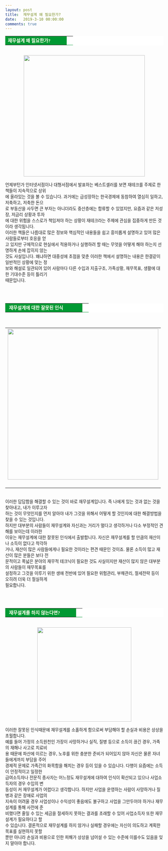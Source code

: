 ```yaml
---
layout: post
title:  재무설계 왜 필요한가?
date:   2019-3-10 00:00:00
comments: true
---
```





<span style="font-size: 10pt;"><div><table width="99%" bgcolor="#ffffff" cellspacing="1" cellpadding="2"><tbody><tr><td width="180" bgcolor="#009933" style-="border-bottom:#009933 1px solid; border-left:#009933 1px solid; border-top:#009933 1px solid; &#13;&#10;border-right:#009933 1px solid"><span style="color: rgb(0, 0, 0); font-family: 맑은 고딕, dotum, verdana; font-size: 11pt;"><strong><span syle="font-size:11pt"><font color="#fffff0">재무설계&nbsp;왜 필요한가?</font></span></strong></span></td><td style="border-width: 0px 0px 1px; border-style: solid; border-color: rgb(255, 255, 255) rgb(255, 255, 255) rgb(0, 153, 51);"><span style="font-size: 11pt;"><font color="#000000">&nbsp;</font></span></td></tr></tbody></table></div></span><font size="3"> </font><div><span style="font-size: 10pt;">﻿</span><br><span style="font-size: 10pt;"><div class="imageblock center" style="text-align: center; clear: both;"><span data-url="https://t1.daumcdn.net/cfile/tistory/133382144C1F27C34F?download" data-lightbox="lightbox"><img width="386" height="307" style="height: auto; cursor: pointer; max-width: 100%;" alt="" src="https://t1.daumcdn.net/cfile/tistory/133382144C1F27C34F" filename="재무설.jpg" filemime="image/jpeg"></span></div>﻿</span><br><span style="font-size: 10pt;">언제부턴가 인터넷서점이나 대형서점에서 발표하는 베스트셀러를 보면 재테크를 주제로 한 책들이 지속적으로 상위<br> 에 올라있는 것을 볼 수 있습니다. 과거에는 급성장하는 한국경제에 동참하여 열심히 일하고, 저축하고, 저축한 돈으<br> 로 부동산을 사두면 큰 부자는 아니더라도 중산층에는 합류할 수 있었지만, 요즘과 같은 저성장, 저금리 상황과 투자<br> 에 대한 위험을 스스로가 책임져야 하는 상황이 재테크라는 주제에 관심을 집중하게 만든 것이라 생각됩니다. <br>이러한 책들은 나름대로 많은 정보와 핵심적인 내용들을 쉽고 흥미롭게 설명하고 있어 많은 사람들로부터 호응을 얻<br> 고 있지만 구체적으로 현실에서 적용하거나 실행하려 할 때는 무엇을 어떻게 해야 하는지 선명하게 손에 잡히지 않는<br> 것도 사실입니다. 왜냐하면 대중성에 초점을 맞춘 이러한 책에서 설명하는 내용은 한결같이 일반적인 상황에 맞는 정<br> 보와 해설로 일관되어 있어 사람마다 다른 수입과 지출구조, 가족상황, 재무목표, 생활에 대한 기대수준 등이 틀리기 <br> 때문입니다.</span><br><span style="font-size: 10pt;">﻿</span><br><span style="font-size: 10pt;">﻿</span><br><span style="font-size: 10pt;">﻿</span></div><div><table width="99%" bgcolor="#ffffff" cellspacing="1" cellpadding="2"><tbody><tr><td width="230" bgcolor="#009933" style-="border-bottom:#009933 1px solid; border-left:#009933 1px solid; border-top:#009933 1px solid; &#13;&#10;border-right:#009933 1px solid"><span style="color: rgb(0, 0, 0); font-family: 맑은 고딕, dotum, verdana; font-size: 11pt;"><strong><span syle="font-size:11pt"><font color="#fffff0">&nbsp;재무설계에 대한 잘못된 인식</font></span></strong></span></td><td style="border-width: 0px 0px 1px; border-style: solid; border-color: rgb(255, 255, 255) rgb(255, 255, 255) rgb(0, 153, 51);"><span style="font-size: 11pt;"><font color="#000000">&nbsp;</font></span></td></tr></tbody></table></div><div><br><div><table width="100%"><tbody><tr><td align="middle"><div class="imageblock center" style="text-align: center; clear: both;"><span data-url="https://t1.daumcdn.net/cfile/tistory/135169104C1F27FB7D?download" data-lightbox="lightbox"><img width="480" height="320" style="height: auto; cursor: pointer; max-width: 100%;" alt="" src="https://t1.daumcdn.net/cfile/tistory/135169104C1F27FB7D" filename="cfile4.uf@135169104C1F27FB7DCE46.jpg" filemime=""></span></div></td></tr><tr><td align="middle">

 

 </td></tr></tbody></table></div><br><span style="font-size: 10pt;">이러한 답답함을 해결할 수 있는 것이 바로 재무설계입니다. 즉 나에게 있는 것과 없는 것을 찾아내고, 내가 이루고자 <br> 하는 것이 무엇인지를 먼저 알아야 내가 그것을 위해서 어떻게 할 것인지에 대한 해결방법을 찾을 수 있는 것입니다. <br>하지만 대부분의 사람들이&nbsp;재무설계와 자신과는 거리가 멀다고 생각하거나 다소 부정적인 견해를 보이는데 이러한 <br> 이유는 재무설계에 대한 잘못된 인식에서 출발합니다. 자신은 재무설계를 할 만큼의 재산이나 소득이 없다고 착각하<br> 거나, 재산이 많은 사람들에게나 필요한 것이라는 편견 때문인 것이죠. 물론 소득이 많고 재산이 많은 분들은 보다 전<br> 문적이고 폭넓은 분야의 재무적 테크닉이 필요한 것도 사실이지만 재산이 많지 않은 대부분의 사람들이 재무목표를 <br> 설정하고 그것을 이루기 위한 생애 전반에 있어 필요한 위험관리, 부채관리, 절세전략 등이 오히려 더욱 더 절실하게 <br> 필요합니다.</span><br><span style="font-size: 10pt;">﻿</span><br><span style="font-size: 10pt;">﻿</span><br><span style="font-size: 10pt;">﻿</span></div><div><table width="99%" bgcolor="#ffffff" cellspacing="1" cellpadding="2"><tbody><tr><td width="210" bgcolor="#009933" style-="border-bottom:#009933 1px solid; border-left:#009933 1px solid; border-top:#009933 1px solid; &#13;&#10;border-right:#009933 1px solid"><span style="color: rgb(0, 0, 0); font-family: 맑은 고딕, dotum, verdana; font-size: 11pt;"><strong><span syle="font-size:11pt"><font color="#fffff0">&nbsp;재무설계를 하지 않는다면?</font></span></strong></span></td><td style="border-width: 0px 0px 1px; border-style: solid; border-color: rgb(255, 255, 255) rgb(255, 255, 255) rgb(0, 153, 51);"><span style="font-size: 11pt;"><font color="#000000">&nbsp;</font></span></td></tr></tbody></table></div><div><span style="font-size: 10pt;">﻿</span><br><div class="imageblock center" style="text-align: center; clear: both;"><span data-url="https://t1.daumcdn.net/cfile/tistory/15560B114C1F28223F?download" data-lightbox="lightbox"><img width="300" height="240" style="height: auto; cursor: pointer; max-width: 100%;" alt="" src="https://t1.daumcdn.net/cfile/tistory/15560B114C1F28223F" filename="재무.jpg" filemime="image/jpeg"></span></div><span style="font-size: 10pt;">﻿</span><br><span style="font-size: 10pt;">이러한 잘못된 인식때문에 재무설계를 소홀하게 함으로써 부담해야 할 손실과 비용은 상상을 초월합니다. <br>예를 들어 가정의 소득원천인 가장이 사망하거나 실직, 질병 등으로 소득이 끊긴 경우, 가족의 재해나 사고로 치료비<br> 용 때문에 파산에 이르는 경우, 노후를 위한 충분한 준비가 되어있지 않아 자신은 물론 자녀들에게까지 부담을 주어 <br> 경제적 문제로 가족간의 화목함을 해치는 경우 등이 있을 수 있습니다. </span><span style="font-size: 10pt;">다행이 요즘에는 소득이 안정적이고 일정한 <br> 급여소득자나 전문직 종사자는 어느정도 재무설게에 대하여 인식이 확산되고 있으나 사업소득자의 경우 수입의 변<br> 동성이 커 재무설계가 어렵다고 생각합니다. 하지만&nbsp;사업을 운영하는 사람이 사망하거나 질병과 같은 장애로 사업의 <br> 지속이 어려울 경우 사업성이나 수익성이 좋음에도 불구하고 사업을 그만두어야 하거나 재무설계를 통해 사전에 준<br> 비했다면 줄일 수 있는 세금을 절세하지 못하는 결과를 초래할 수 있어 사업소득자 또한&nbsp;재무설계가 필요하다고 할 <br> 수 있습니다. </span><span style="font-size: 10pt;">결론적으로 재무설계를 하지 않거나 실패할 경우에는 자신이 의도하고 계획한 목표를 실현하지 못할 <br> 뿐만 아니라 손실과 비용으로 인한 피해가 상상을 넘어설 수 있는 수준에 이를수도 있음을 잊지 말아야 합니다.</span><br></div><p><br></p>